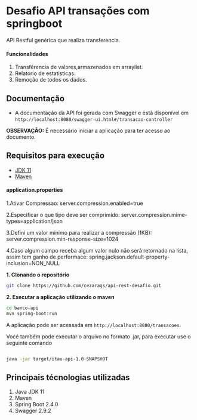 # Desafio API transações com springboot

API Restful genérica que realiza transferencia.

#### Funcionalidades
1. Transfêrencia de valores,armazenados em arraylist.
2. Relatorio de estatisticas.
3. Remoção de todos os dados.


## Documentação
- A documentação da API foi gerada com Swagger e está disponível em `http://localhost:8080/swagger-ui.html#/transacao-controller`

**OBSERVAÇÃO:** É necessário iniciar a aplicação para ter acesso ao documento.

## Requisitos para execução
 - [JDK 11](https://www.oracle.com/technetwork/java/javase/downloads/jdk11-downloads-5066655.html)
 - [Maven ](https://maven.apache.org)
 


#### application.properties
1.Ativar Compressao:
 server.compression.enabled=true

2.Especificar o que tipo deve ser comprimido: 
server.compression.mime-types=application/json

3.Defini um valor mínimo para realizar a compressão (1KB):
server.compression.min-response-size=1024

4.Caso algum campo receba algum valor nulo não será retornado na lista, assim tem ganho de performace:
spring.jackson.default-property-inclusion=NON_NULL



**1. Clonando o repositório** 

```bash
git clone https://github.com/cezarags/api-rest-desafio.git
```

**2. Executar a aplicação utilizando o maven**

```bash
cd banco-api
mvn spring-boot:run
```

A aplicação pode ser acessada em `http://localhost:8080/transacoes`.

Você também pode executar o arquivo no formato .jar, para executar use o seguinte comando

```bash

java -jar target/itau-api-1.0-SNAPSHOT
```



## Principais técnologias utilizadas
1. Java JDK 11
2. Maven 
3. Spring Boot 2.4.0
6. Swagger 2.9.2

